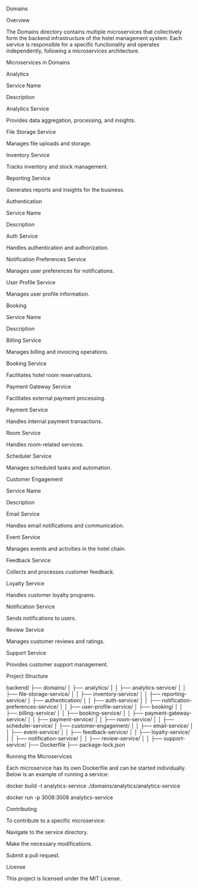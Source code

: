 Domains

Overview

The Domains directory contains multiple microservices that collectively form the backend infrastructure of the hotel management system. Each service is responsible for a specific functionality and operates independently, following a microservices architecture.

Microservices in Domains

Analytics

Service Name

Description

Analytics Service

Provides data aggregation, processing, and insights.

File Storage Service

Manages file uploads and storage.

Inventory Service

Tracks inventory and stock management.

Reporting Service

Generates reports and insights for the business.

Authentication

Service Name

Description

Auth Service

Handles authentication and authorization.

Notification Preferences Service

Manages user preferences for notifications.

User Profile Service

Manages user profile information.

Booking

Service Name

Description

Billing Service

Manages billing and invoicing operations.

Booking Service

Facilitates hotel room reservations.

Payment Gateway Service

Facilitates external payment processing.

Payment Service

Handles internal payment transactions.

Room Service

Handles room-related services.

Scheduler Service

Manages scheduled tasks and automation.

Customer Engagement

Service Name

Description

Email Service

Handles email notifications and communication.

Event Service

Manages events and activities in the hotel chain.

Feedback Service

Collects and processes customer feedback.

Loyalty Service

Handles customer loyalty programs.

Notification Service

Sends notifications to users.

Review Service

Manages customer reviews and ratings.

Support Service

Provides customer support management.

Project Structure

backend/
├── domains/
│   ├── analytics/
│   │   ├── analytics-service/
│   │   ├── file-storage-service/
│   │   ├── inventory-service/
│   │   ├── reporting-service/
│   ├── authentication/
│   │   ├── auth-service/
│   │   ├── notification-preferences-service/
│   │   ├── user-profile-service/
│   ├── booking/
│   │   ├── billing-service/
│   │   ├── booking-service/
│   │   ├── payment-gateway-service/
│   │   ├── payment-service/
│   │   ├── room-service/
│   │   ├── scheduler-service/
│   ├── customer-engagement/
│   │   ├── email-service/
│   │   ├── event-service/
│   │   ├── feedback-service/
│   │   ├── loyalty-service/
│   │   ├── notification-service/
│   │   ├── review-service/
│   │   ├── support-service/
├── Dockerfile
├── package-lock.json

Running the Microservices

Each microservice has its own Dockerfile and can be started individually. Below is an example of running a service:

docker build -t analytics-service ./domains/analytics/analytics-service

docker run -p 3008:3008 analytics-service

Contributing

To contribute to a specific microservice:

Navigate to the service directory.

Make the necessary modifications.

Submit a pull request.

License

This project is licensed under the MIT License.